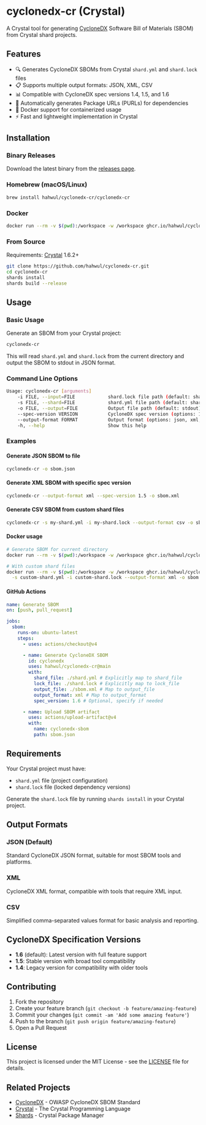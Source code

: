 # cyclonedx-cr (Crystal)

A Crystal tool for generating [CycloneDX](https://cyclonedx.org/) Software Bill of Materials (SBOM) from Crystal shard projects.

## Features

- 🔍 Generates CycloneDX SBOMs from Crystal `shard.yml` and `shard.lock` files
- 📋 Supports multiple output formats: JSON, XML, CSV
- 📊 Compatible with CycloneDX spec versions 1.4, 1.5, and 1.6
- 🔗 Automatically generates Package URLs (PURLs) for dependencies
- 🐳 Docker support for containerized usage
- ⚡ Fast and lightweight implementation in Crystal

## Installation

### Binary Releases

Download the latest binary from the [releases page](https://github.com/hahwul/cyclonedx-cr/releases).

### Homebrew (macOS/Linux)

```bash
brew install hahwul/cyclonedx-cr/cyclonedx-cr
```

### Docker

```bash
docker run --rm -v $(pwd):/workspace -w /workspace ghcr.io/hahwul/cyclonedx-cr:latest
```

### From Source

Requirements: [Crystal](https://crystal-lang.org/) 1.6.2+

```bash
git clone https://github.com/hahwul/cyclonedx-cr.git
cd cyclonedx-cr
shards install
shards build --release
```

## Usage

### Basic Usage

Generate an SBOM from your Crystal project:

```bash
cyclonedx-cr
```

This will read `shard.yml` and `shard.lock` from the current directory and output the SBOM to stdout in JSON format.

### Command Line Options

```bash
Usage: cyclonedx-cr [arguments]
    -i FILE, --input=FILE            shard.lock file path (default: shard.lock)
    -s FILE, --shard=FILE            shard.yml file path (default: shard.yml)
    -o FILE, --output=FILE           Output file path (default: stdout)
    --spec-version VERSION           CycloneDX spec version (options: 1.4, 1.5, 1.6, default: 1.6)
    --output-format FORMAT           Output format (options: json, xml, csv, default: json)
    -h, --help                       Show this help
```

### Examples

#### Generate JSON SBOM to file
```bash
cyclonedx-cr -o sbom.json
```

#### Generate XML SBOM with specific spec version
```bash
cyclonedx-cr --output-format xml --spec-version 1.5 -o sbom.xml
```

#### Generate CSV SBOM from custom shard files
```bash
cyclonedx-cr -s my-shard.yml -i my-shard.lock --output-format csv -o sbom.csv
```

#### Docker usage
```bash
# Generate SBOM for current directory
docker run --rm -v $(pwd):/workspace -w /workspace ghcr.io/hahwul/cyclonedx-cr:latest -o sbom.json

# With custom shard files
docker run --rm -v $(pwd):/workspace -w /workspace ghcr.io/hahwul/cyclonedx-cr:latest \
  -s custom-shard.yml -i custom-shard.lock --output-format xml -o sbom.xml
```

#### GitHub Actions
```yaml
name: Generate SBOM
on: [push, pull_request]

jobs:
  sbom:
    runs-on: ubuntu-latest
    steps:
      - uses: actions/checkout@v4

      - name: Generate CycloneDX SBOM
        id: cyclonedx
        uses: hahwul/cyclonedx-cr@main
        with:
          shard_file: ./shard.yml # Explicitly map to shard_file
          lock_file: ./shard.lock # Explicitly map to lock_file
          output_file: ./sbom.xml # Map to output_file
          output_format: xml # Map to output_format
          spec_version: 1.6 # Optional, specify if needed

      - name: Upload SBOM artifact
        uses: actions/upload-artifact@v4
        with:
          name: cyclonedx-sbom
          path: sbom.json
```

## Requirements

Your Crystal project must have:
- `shard.yml` file (project configuration)
- `shard.lock` file (locked dependency versions)

Generate the `shard.lock` file by running `shards install` in your Crystal project.

## Output Formats

### JSON (Default)
Standard CycloneDX JSON format, suitable for most SBOM tools and platforms.

### XML
CycloneDX XML format, compatible with tools that require XML input.

### CSV
Simplified comma-separated values format for basic analysis and reporting.

## CycloneDX Specification Versions

- **1.6** (default): Latest version with full feature support
- **1.5**: Stable version with broad tool compatibility
- **1.4**: Legacy version for compatibility with older tools

## Contributing

1. Fork the repository
2. Create your feature branch (`git checkout -b feature/amazing-feature`)
3. Commit your changes (`git commit -am 'Add some amazing feature'`)
4. Push to the branch (`git push origin feature/amazing-feature`)
5. Open a Pull Request

## License

This project is licensed under the MIT License - see the [LICENSE](LICENSE) file for details.

## Related Projects

- [CycloneDX](https://cyclonedx.org/) - OWASP CycloneDX SBOM Standard
- [Crystal](https://crystal-lang.org/) - The Crystal Programming Language
- [Shards](https://github.com/crystal-lang/shards) - Crystal Package Manager

